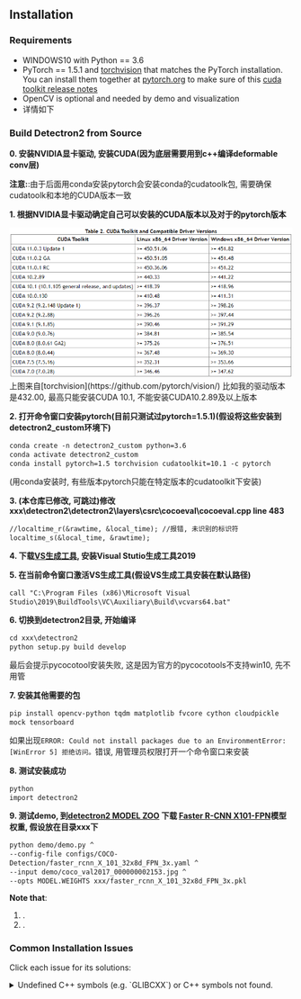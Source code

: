 ## Installation


### Requirements

- WINDOWS10 with Python == 3.6
- PyTorch == 1.5.1 and [torchvision](https://github.com/pytorch/vision/) that matches the PyTorch installation.
  You can install them together at [pytorch.org](https://pytorch.org) to make sure of this [cuda toolkit release notes](https://docs.nvidia.com/cuda/cuda-toolkit-release-notes/index.html#cuda-whats-new)
- OpenCV is optional and needed by demo and visualization
- 详情如下


### Build Detectron2 from Source

**0. 安装NVIDIA显卡驱动, 安装CUDA(因为底层需要用到c++编译deformable conv层)**  
  
  **注意:**:由于后面用conda安装pytorch会安装conda的cudatoolk包, 需要确保cudatoolk和本地的CUDA版本一致
  
  
**1. 根据NVIDIA显卡驱动确定自己可以安装的CUDA版本以及对于的pytorch版本**  
  
  <img src="introduce_materials/cuda_version.png" width="800" >  
  上图来自[torchvision](https://github.com/pytorch/vision/)
  比如我的驱动版本是432.00, 最高只能安装CUDA 10.1, 不能安装CUDA10.2.89及以上版本
  
  
**2. 打开命令窗口安装pytorch(目前只测试过pytorch=1.5.1)(假设将这些安装到detectron2_custom环境下)**  
```
conda create -n detectron2_custom python=3.6
conda activate detectron2_custom
conda install pytorch=1.5 torchvision cudatoolkit=10.1 -c pytorch
```
(用conda安装时, 有些版本pytorch只能在特定版本的cudatoolkit下安装)
  
  
**3. (**本仓库已修改, 可跳过**)修改xxx\detectron2\detectron2\layers\csrc\cocoeval\cocoeval.cpp line 483**  
```
//localtime_r(&rawtime, &local_time); //报错, 未识别的标识符
localtime_s(&local_time, &rawtime);
```
  
  
**4. 下载[VS生成工具](https://visualstudio.microsoft.com/zh-hans/visual-cpp-build-tools/), 安装Visual Stutio生成工具2019**  
  
  
**5. 在当前命令窗口激活VS生成工具(假设VS生成工具安装在默认路径)**  
```
call "C:\Program Files (x86)\Microsoft Visual Studio\2019\BuildTools\VC\Auxiliary\Build\vcvars64.bat"
```
  
  
**6. 切换到detectron2目录, 开始编译**  
```
cd xxx\detectron2
python setup.py build develop
```
最后会提示pycocotool安装失败, 这是因为官方的pycocotools不支持win10, 先不用管
  
  
**7. 安装其他需要的包**  
```
pip install opencv-python tqdm matplotlib fvcore cython cloudpickle mock tensorboard
```
如果出现`ERROR: Could not install packages due to an EnvironmentError: [WinError 5] 拒绝访问。`错误, 用管理员权限打开一个命令窗口来安装
  
  
**8. 测试安装成功**  
```
python
import detectron2
```
  
  
**9. 测试demo, 到[detectron2 MODEL ZOO](https://github.com/facebookresearch/detectron2/blob/master/MODEL_ZOO.md) 下载 [Faster R-CNN X101-FPN](https://dl.fbaipublicfiles.com/detectron2/COCO-Detection/faster_rcnn_X_101_32x8d_FPN_3x/139173657/model_final_68b088.pkl)模型权重, 假设放在目录xxx下**  

```
python demo/demo.py ^
--config-file configs/COCO-Detection/faster_rcnn_X_101_32x8d_FPN_3x.yaml ^
--input demo/coco_val2017_000000002153.jpg ^
--opts MODEL.WEIGHTS xxx/faster_rcnn_X_101_32x8d_FPN_3x.pkl
```
  
  
**Note that**:
1. .
2. .

### Common Installation Issues

Click each issue for its solutions:

<details>
<summary>
Undefined C++ symbols (e.g. `GLIBCXX`) or C++ symbols not found.
</summary>
<br/>
Usually it's because the library is compiled with a newer C++ compiler but run with an old C++ runtime.

This often happens with old anaconda.
Try `conda update libgcc`. Then rebuild detectron2.

The fundamental solution is to run the code with proper C++ runtime.
One way is to use `LD_PRELOAD=/path/to/libstdc++.so`.

</details>
